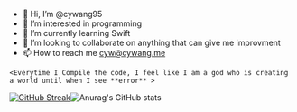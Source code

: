 

- 👋 Hi, I’m @cywang95
- 👀 I’m interested in programming
- 🌱 I’m currently learning Swift
- 💞️ I’m looking to collaborate on anything that can give me improvment 
- 📫 How to reach me cyw@cywang.me

```
<Everytime I Compile the code, I feel like I am a god who is creating a world until when I see **error** >

````


[![GitHub Streak](https://github-readme-streak-stats.herokuapp.com/?user=cywang95&theme=dark)](https://git.io/streak-stats)![Anurag's GitHub stats](https://github-readme-stats.vercel.app/api?username=cywang95&count_private=true&show_icons=true&theme=tokyonight)

<!---
cywang95/cywang95 is a ✨ special ✨ repository because its `README.md` (this file) appears on your GitHub profile.
You can click the Preview link to take a look at your changes.
--->
